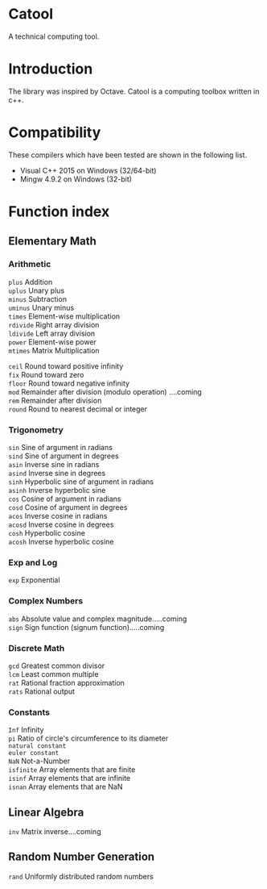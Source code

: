# Catool
A technical computing tool.

# Introduction
The library was inspired by Octave. Catool is a computing toolbox written in c++.


# Compatibility

These compilers which have been tested are shown in the following list.

* Visual C++ 2015 on Windows (32/64-bit)
* Mingw 4.9.2 on Windows (32-bit)

# Function index

## Elementary Math

### Arithmetic

`plus`	Addition<br/>
`uplus`	Unary plus<br/>
`minus`	Subtraction<br/>
`uminus`	Unary minus<br/>
`times`	Element-wise multiplication<br/>
`rdivide`	Right array division<br/>
`ldivide`	Left array division<br/>
`power`	Element-wise power<br/>
`mtimes`	Matrix Multiplication<br/>

`ceil`	Round toward positive infinity<br/>
`fix`	Round toward zero<br/>
`floor`	Round toward negative infinity<br/>
`mod`	Remainder after division (modulo operation) ....coming<br/>
`rem`	Remainder after division<br/>
`round`	Round to nearest decimal or integer<br/>

### Trigonometry

`sin`	Sine of argument in radians<br/>
`sind`	Sine of argument in degrees<br/>
`asin`	Inverse sine in radians<br/>
`asind`	Inverse sine in degrees<br/>
`sinh`	Hyperbolic sine of argument in radians<br/>
`asinh`	Inverse hyperbolic sine<br/>
`cos`	Cosine of argument in radians<br/>
`cosd`	Cosine of argument in degrees<br/>
`acos`	Inverse cosine in radians<br/>
`acosd`	Inverse cosine in degrees<br/>
`cosh`	Hyperbolic cosine<br/>
`acosh`	Inverse hyperbolic cosine<br/>

### Exp and Log
`exp`	Exponential<br/>

### Complex Numbers
`abs`	Absolute value and complex magnitude.....coming<br/>
`sign`	Sign function (signum function).....coming<br/>

### Discrete Math
`gcd`	Greatest common divisor<br/>
`lcm`	Least common multiple<br/>
`rat`	Rational fraction approximation<br/>
`rats`	Rational output<br/>


### Constants
`Inf`	Infinity<br/>
`pi`	Ratio of circle's circumference to its diameter<br/>
`natural constant` <br/>
`euler constant` <br/>
`NaN`	Not-a-Number<br/>
`isfinite`	Array elements that are finite<br/>
`isinf`	Array elements that are infinite<br/>
`isnan`	Array elements that are NaN<br/>

## Linear Algebra

`inv`	Matrix inverse....coming<br/>

## Random Number Generation

`rand`	Uniformly distributed random numbers<br/>




